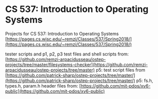 # CS 537: Introduction to Operating Systems
Projects for CS 537: Introduction to Operating Systems 
[https://pages.cs.wisc.edu/~remzi/Classes/537/Spring2018/](https://pages.cs.wisc.edu/~remzi/Classes/537/Spring2018/)

tester scripts and p1, p2, p3 test files and shell scripts from:
[https://github.com/remzi-arpacidusseau/ostep-projects/tree/master/filesystems-checker](https://github.com/remzi-arpacidusseau/ostep-projects/tree/master)
p5: test script files from 
[https://github.com/patrick-sharp/ostep-projects/tree/master/](https://github.com/patrick-sharp/ostep-projects/tree/master/)
p5: fs.h, types.h, param.h header files from:
[https://github.com/mit-pdos/xv6-public](https://github.com/mit-pdos/xv6-public)

